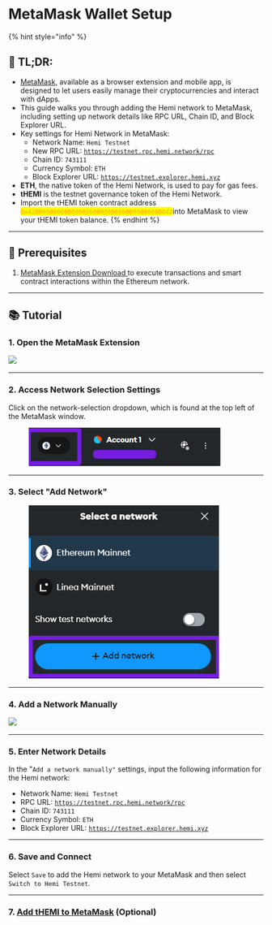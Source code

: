 # MetaMask Wallet Setup

{% hint style="info" %}
## 📜 **TL;DR:**

* [MetaMask](https://metamask.io/download/), available as a browser extension and mobile app, is designed to let users easily manage their cryptocurrencies and interact with dApps.
* This guide walks you through adding the Hemi network to MetaMask, including setting up network details like RPC URL, Chain ID, and Block Explorer URL.
* Key settings for Hemi Network in MetaMask:
  * Network Name: `Hemi Testnet`
  * New RPC URL: [`https://testnet.rpc.hemi.network/rpc`](https://testnet.rpc.hemi.network/rpc)
  * Chain ID: `743111`
  * Currency Symbol: `ETH`
  * Block Explorer URL: [`https://testnet.explorer.hemi.xyz`](https://testnet.explorer.hemi.network)
* **ETH**, the native token of the Hemi Network, is used to pay for gas fees.
* **tHEMI** is the testnet governance token of the Hemi Network.
* Import the tHEMI token contract address <mark style="color:orange;">`0x4200000000000000000000000000000000000042`</mark>into MetaMask to view your tHEMI token balance.
{% endhint %}



***

## 🏁 Prerequisites

1. [MetaMask Extension Download ](https://metamask.io/download/)to execute transactions and smart contract interactions within the Ethereum network.

***

## 📚 Tutorial

### 1. Open the MetaMask Extension

![](https://archbee-image-uploads.s3.amazonaws.com/P3jZYg6ia8u4bfG9Eix0B/kiU49ijKsPHZcoyaBdbal\_image.png)

***

### 2. Access Network Selection Settings

Click on the network-selection dropdown, which is found at the top left of the MetaMask window.

<figure><img src="../../.gitbook/assets/MetaMask - Google Chrome 2024-06-25 08.09.50.png" alt=""><figcaption></figcaption></figure>

***

### 3. Select "Add Network"

<figure><img src="../../.gitbook/assets/image (15).png" alt=""><figcaption></figcaption></figure>

***

### 4. Add a Network Manually

![](https://archbee-image-uploads.s3.amazonaws.com/P3jZYg6ia8u4bfG9Eix0B/yJrkutZr\_ZiqPEzkbbGEZ\_image.png)

***

### 5. **Enter Network Details**

In the "`Add a network manually"` settings, input the following information for the Hemi network:

* Network Name: `Hemi Testnet`
* RPC URL: [`https://testnet.rpc.hemi.network/rpc`](https://testnet.rpc.hemi.network/rpc)
* Chain ID: `743111`
* Currency Symbol: `ETH`
* Block Explorer URL: [`https://testnet.explorer.hemi.xyz`](https://testnet.explorer.hemi.xyz)

***

### 6. **Save and Connect**

Select `Save` to add the Hemi network to your MetaMask and then select `Switch to Hemi Testnet`.

***

### 7. [Add tHEMI to MetaMask](docId:iBwf4NkItg2jR9XhyZxfm) (Optional)
